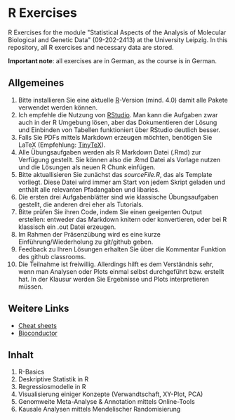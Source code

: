 # R Exercises 

R Exercises for the module "Statistical Aspects of the Analysis of Molecular Biological and Genetic Data" (09-202-2413) at the University Leipzig. In this repository, all R exercises and necessary data are stored. 

**Important note**: all exercises are in German, as the course is in German. 

## Allgemeines

1) Bitte installieren Sie eine aktuelle [R](https://www.r-project.org/)-Version (mind. 4.0) damit alle Pakete verwendet werden können.
2) Ich empfehle die Nutzung von [RStudio](www.rstudio.com). Man kann die Aufgaben zwar auch in der R Umgebung lösen, aber das Dokumentieren der Lösung und Einbinden von Tabellen funktioniert über RStudio deutlich besser.
3) Falls Sie PDFs mittels Markdown erzeugen möchten, benötigen Sie LaTeX (Empfehlung: [TinyTeX](https://yihui.org/tinytex/)). 
4) Alle Übungsaufgaben werden als R Markdown Datei (.Rmd) zur Verfügung gestellt. Sie können also die .Rmd Datei als Vorlage nutzen und die Lösungen als neuen R Chunk einfügen.
5) Bitte aktuallisieren Sie zunächst das *sourceFile.R*, das als Template vorliegt. Diese Datei wird immer am Start von jedem Skript geladen und enthält alle relevanten Pfadangaben und libaries. 
6) Die ersten drei Aufgabenblätter sind wie klassische Übungsaufgaben gestellt, die anderen drei eher als Tutorials. 
7) Bitte prüfen Sie ihren Code, indem Sie einen geeigenten Output erstellen: entweder das Markdown knitern oder konvertieren, oder bei R klassisch ein .out Datei erzeugen.
8) Im Rahmen der Präsenzübung wird es eine kurze Einführung/Wiederholung zu git/github geben. 
9) Feedback zu Ihren Lösungen erhalten Sie über die Kommentar Funktion des github classrooms. 
10) Die Teilnahme ist freiwillig. Allerdings hilft es dem Verständnis sehr, wenn man Analysen oder Plots einmal selbst durchgeführt bzw. erstellt hat. In der Klausur werden Sie Ergebnisse und Plots interpretieren müssen.


## Weitere Links

* [Cheat sheets](https://www.rstudio.com/resources/cheatsheets/)
* [Bioconductor](https://www.bioconductor.org/) 

## Inhalt

1) R-Basics 
2) Deskriptive Statistik in R
3) Regressiosmodelle in R
4) Visualisierung einiger Konzepte (Verwandtschaft, XY-Plot, PCA)
5) Genomweite Meta-Analyse & Annotation mittels Online-Tools
6) Kausale Analysen mittels Mendelischer Randomisierung
